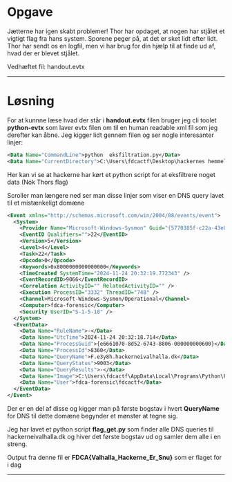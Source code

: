 # Opgave


Jætterne har igen skabt problemer! Thor har opdaget, at nogen har stjålet et vigtigt flag fra hans system. Sporene peger på, at det er sket lidt efter lidt. Thor har sendt os en logfil, men vi har brug for din hjælp til at finde ud af, hvad der er blevet stjålet.

Vedhæftet fil: handout.evtx

---

# Løsning

For at kunnne læse hvad der står i **handout.evtx** filen bruger jeg cli toolet **python-evtx** som laver evtx filen om til en human readable xml fil som jeg derefter kan åbne.
Jeg kigger lidt gennem filen og ser nogle interesanter linjer:

```xml
<Data Name="CommandLine">python  eksfiltration.py</Data>
<Data Name="CurrentDirectory">C:\Users\fdcactf\Desktop\hackernes hemmelige v&#230;rkt&#248;jer\</Data>

```


Her kan vi se at hackerne har kørt et python script for at eksfiltrere noget data (Nok Thors flag)

Scroller man længere ned ser man disse linjer som viser en DNS query lavet til et mistænkeligt domæne
```xml
<Event xmlns="http://schemas.microsoft.com/win/2004/08/events/event">
  <System>
    <Provider Name="Microsoft-Windows-Sysmon" Guid="{5770385f-c22a-43e0-bf4c-06f5698ffbd9}" />
    <EventID Qualifiers="">22</EventID>
    <Version>5</Version>
    <Level>4</Level>
    <Task>22</Task>
    <Opcode>0</Opcode>
    <Keywords>0x8000000000000000</Keywords>
    <TimeCreated SystemTime="2024-11-24 20:32:19.772343" />
    <EventRecordID>9066</EventRecordID>
    <Correlation ActivityID="" RelatedActivityID="" />
    <Execution ProcessID="3332" ThreadID="748" />
    <Channel>Microsoft-Windows-Sysmon/Operational</Channel>
    <Computer>fdca-forensic</Computer>
    <Security UserID="S-1-5-18" />
  </System>
  <EventData>
    <Data Name="RuleName">-</Data>
    <Data Name="UtcTime">2024-11-24 20:32:18.714</Data>
    <Data Name="ProcessGuid">{e6661070-8d52-6743-8806-000000000600}</Data>
    <Data Name="ProcessId">8360</Data>
    <Data Name="QueryName">F.e3y8h.hackerneivalhalla.dk</Data>
    <Data Name="QueryStatus">9003</Data>
    <Data Name="QueryResults">-</Data>
    <Data Name="Image">C:\Users\fdcactf\AppData\Local\Programs\Python\Python313\python.exe</Data>
    <Data Name="User">fdca-forensic\fdcactf</Data>
  </EventData>
</Event>

```


Der er en del af disse og kigger man på første bogstav i hvert **QueryName** for DNS til dette domæne begynder et mønster at tegne sig.

Jeg har lavet et python script **flag_get.py** som finder alle DNS queries til hackerneivalhalla.dk og hiver det første bogstav ud og samler dem alle i en streng.

Output fra denne fil er **FDCA{Valhalla_Hackerne_Er_Snu}** som er flaget for i dag

---
